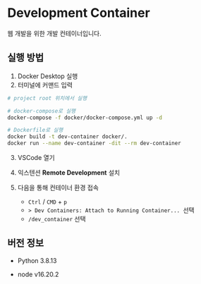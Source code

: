 # Development Container

웹 개발을 위한 개발 컨테이너입니다.



## 실행 방법

1. Docker Desktop 실행
2. 터미널에 커맨드 입력
  ```sh
  # project root 위치에서 실행

  # docker-compose로 실행
  docker-compose -f docker/docker-compose.yml up -d

  # Dockerfile로 실행
  docker build -t dev-container docker/.
  docker run --name dev-container -dit --rm dev-container
  ```

3. VSCode 열기 

4. 익스텐션 **Remote Development** 설치

5. 다음을 통해 컨테이너 환경 접속

   - `Ctrl` / `CMD` + `p`
   - `> Dev Containers: Attach to Running Container... `선택
   - `/dev_container` 선택



## 버전 정보

- Python 3.8.13

- node v16.20.2
